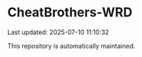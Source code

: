 # CheatBrothers-WRD

Last updated: 2025-07-10 11:10:32

This repository is automatically maintained.
